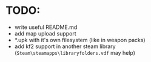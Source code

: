 # TODO:
- write useful README.md
- add map upload support
- *.upk with it's own filesystem (like in weapon packs)
- add kf2 support in another steam library (`Steam\steamapps\libraryfolders.vdf` may help)
